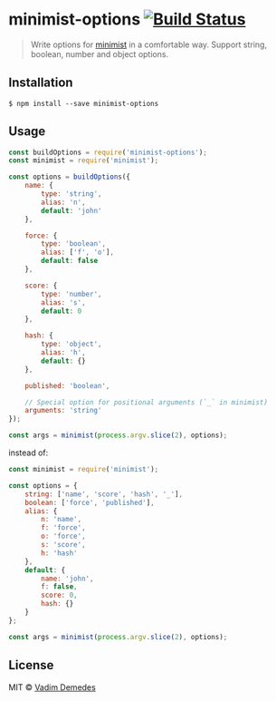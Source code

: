 # minimist-options [![Build Status](https://travis-ci.org/vadimdemedes/minimist-options.svg?branch=master)](https://travis-ci.org/vadimdemedes/minimist-options)

> Write options for [minimist](https://npmjs.org/package/minimist) in a comfortable way.
> Support string, boolean, number and object options.

## Installation

```
$ npm install --save minimist-options
```

## Usage

```js
const buildOptions = require('minimist-options');
const minimist = require('minimist');

const options = buildOptions({
	name: {
		type: 'string',
		alias: 'n',
		default: 'john'
	},

	force: {
		type: 'boolean',
		alias: ['f', 'o'],
		default: false
	},

	score: {
		type: 'number',
		alias: 's',
		default: 0
	},

	hash: {
		type: 'object',
		alias: 'h',
		default: {}
	},

	published: 'boolean',

	// Special option for positional arguments (`_` in minimist)
	arguments: 'string'
});

const args = minimist(process.argv.slice(2), options);
```

instead of:

```js
const minimist = require('minimist');

const options = {
	string: ['name', 'score', 'hash', '_'],
	boolean: ['force', 'published'],
	alias: {
		n: 'name',
		f: 'force',
		o: 'force',
		s: 'score',
		h: 'hash'
	},
	default: {
		name: 'john',
		f: false,
		score: 0,
		hash: {}
	}
};

const args = minimist(process.argv.slice(2), options);
```

## License

MIT © [Vadim Demedes](https://vadimdemedes.com)

